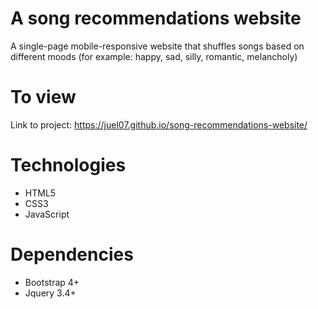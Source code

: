 # A song recommendations website
 
A single-page mobile-responsive website that shuffles songs based on different moods (for example: happy, sad, silly, romantic, melancholy)

# To view
Link to project: https://juel07.github.io/song-recommendations-website/

# Technologies 
- HTML5
- CSS3
- JavaScript

# Dependencies
- Bootstrap 4+
- Jquery 3.4+